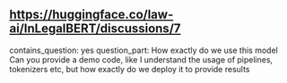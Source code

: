 ## https://huggingface.co/law-ai/InLegalBERT/discussions/7

contains_question: yes
question_part: How exactly do we use this model Can you provide a demo code, like I understand the usage of pipelines, tokenizers etc, but how exactly do we deploy it to provide results